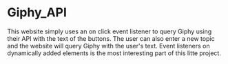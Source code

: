 # Giphy_API

This website simply uses an on click event listener to query Giphy using their API with the text of the buttons. The user can also enter a new topic and the website will query Giphy with the user's text. Event listeners on dynamically added elements is the most interesting part of this litte project.
